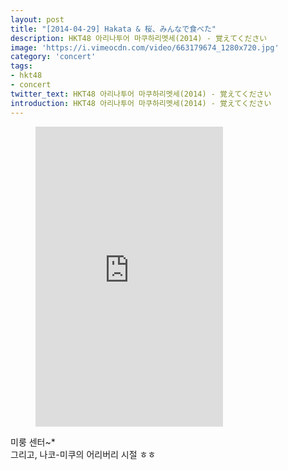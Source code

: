 ```yaml
---
layout: post
title: "[2014-04-29] Hakata & 桜、みんなで食べた"
description: HKT48 아리나투어 마쿠하리멧세(2014) - 覚えてください 
image: 'https://i.vimeocdn.com/video/663179674_1280x720.jpg'
category: 'concert'
tags:
- hkt48
- concert
twitter_text: HKT48 아리나투어 마쿠하리멧세(2014) - 覚えてください
introduction: HKT48 아리나투어 마쿠하리멧세(2014) - 覚えてください 
---
```

<figure class="video_container">
<iframe src="https://player.vimeo.com/video/240018694" height="480" frameborder="0" webkitallowfullscreen mozallowfullscreen allowfullscreen></iframe>
</figure>

미룽 센터~*<br>
그리고, 나코-미쿠의 어리버리 시절 ㅎㅎ<br>
